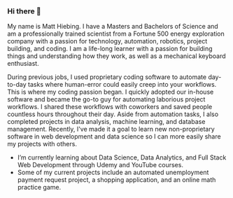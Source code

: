 ### Hi there 👋
My name is Matt Hiebing.  I have a Masters and Bachelors of Science and am a professionally trained scientist from a Fortune 500 energy exploration company with a passion for technology, automation, robotics, project building, and coding.  I am a life-long learner with a passion for building things and understanding how they work, as well as a mechanical keyboard enthusiast.  

During previous jobs, I used proprietary coding software to automate day-to-day tasks where human-error could easily creep into your workflows.  This is where my coding passion began.  I quickly adopted our in-house software and became the go-to guy for automating laborious project workflows.  I shared these workflows with coworkers and saved people countless hours throughout their day.  Aside from automation tasks, I also completed projects in data analysis, machine learning, and database management.  Recently, I've made it a goal to learn new non-proprietary software in web development and data science so I can more easily share my projects with others.

- I’m currently learning about Data Science, Data Analytics, and Full Stack Web Development through Udemy and YouTube courses.
- Some of my current projects include an automated unemployment payment request project, a shopping application, and an online math practice game.
